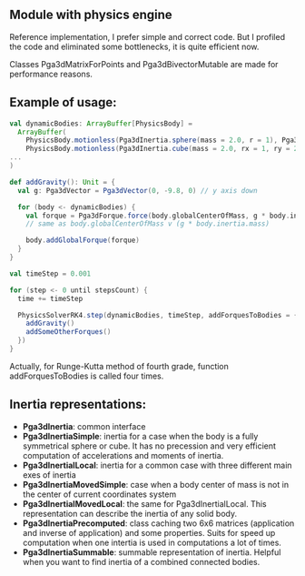 ## Module with physics engine

Reference implementation, I prefer simple and correct code. But I profiled the code and eliminated some bottlenecks, it
is quite efficient now.

Classes Pga3dMatrixForPoints and Pga3dBivectorMutable are made for performance reasons.

## Example of usage:

```scala
val dynamicBodies: ArrayBuffer[PhysicsBody] =
  ArrayBuffer(
    PhysicsBody.motionless(Pga3dInertia.sphere(mass = 2.0, r = 1), Pga3dMotor.id),
    PhysicsBody.motionless(Pga3dInertia.cube(mass = 2.0, rx = 1, ry = 2, rz = 0.5), Pga3dTranslator.addVector(Vector(1, 2, 3)).toMotor),
...
)

def addGravity(): Unit = {
  val g: Pga3dVector = Pga3dVector(0, -9.8, 0) // y axis down

  for (body <- dynamicBodies) {
    val forque = Pga3dForque.force(body.globalCenterOfMass, g * body.inertia.mass)
    // same as body.globalCenterOfMass v (g * body.inertia.mass)

    body.addGlobalForque(forque)
  }
}

val timeStep = 0.001

for (step <- 0 until stepsCount) {
  time += timeStep

  PhysicsSolverRK4.step(dynamicBodies, timeStep, addForquesToBodies = { (dtInsideStep) =>
    addGravity()
    addSomeOtherForques()
  })
}  
```

Actually, for Runge-Kutta method of fourth grade, function addForquesToBodies is called four times.

## Inertia representations:

* **Pga3dInertia**: common interface
* **Pga3dInertiaSimple**: inertia for a case when the body is a fully symmetrical sphere or cube. It has no precession and
  very efficient computation of accelerations and moments of inertia.
* **Pga3dInertialLocal**: inertia for a common case with three different main exes of inertia
* **Pga3dInertiaMovedSimple**: case when a body center of mass is not in the center of current coordinates system
* **Pga3dInertialMovedLocal**: the same for Pga3dInertialLocal. This representation can describe the inertia of any solid
  body.
* **Pga3dInertiaPrecomputed**: class caching two 6x6 matrices (application and inverse of application) and some properties.
  Suits for speed up computation when one intertia is used in computations a lot of times.
* **Pga3dInertiaSummable**: summable representation of inertia. Helpful when you want to find inertia of a combined
  connected bodies.
